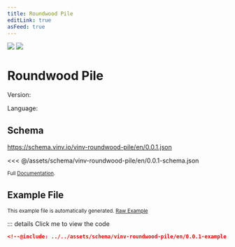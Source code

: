```yaml
---
title: Roundwood Pile
editLink: true
asFeed: true
---
```


<div class="vinv-jumbo">
    <img class="banner" src="/assets/images/schema-hero/vinv-roundwood-pile.jpg">
    <img class="icon" src="/assets/images/schema-icons/reorder_FILL0_wght400_GRAD0_opsz48.svg">
</div>

# Roundwood Pile

Version: <Badge type="info" text="0.0.1" />

Language: <Badge type="info" text="en" />


## Schema

https://schema.vinv.io/vinv-roundwood-pile/en/0.0.1.json

<<< @/assets/schema/vinv-roundwood-pile/en/0.0.1-schema.json

<sub>
    Full <a href="/specifications/vinv-roundwood-pile/en/0.0.1/dereferenced.html" >Documentation</a>.
</sub>

## Example File

<sub>This example file is automatically generated. [Raw Example](https://schema.vinv.io/vinv-roundwood-pile/en/0.0.1/example.json)</sub>

::: details Click me to view the code
```json
<!--@include: ../../assets/schema/vinv-roundwood-pile/en/0.0.1-example.json-->
```

